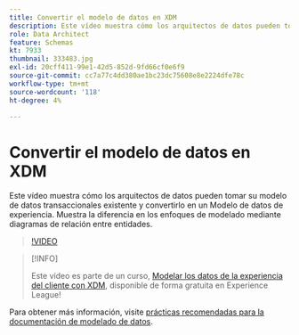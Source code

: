 ```yaml
---
title: Convertir el modelo de datos en XDM
description: Este vídeo muestra cómo los arquitectos de datos pueden tomar su modelo de datos transaccionales existente y convertirlo en un Modelo de datos de experiencia. Muestra la diferencia en los enfoques de modelado mediante diagramas de relación entre entidades.
role: Data Architect
feature: Schemas
kt: 7933
thumbnail: 333483.jpg
exl-id: 20cff411-99e1-42d5-852d-9fd66cf0e6f9
source-git-commit: cc7a77c4dd380ae1bc23dc75608e8e2224dfe78c
workflow-type: tm+mt
source-wordcount: '118'
ht-degree: 4%

---
```


# Convertir el modelo de datos en XDM

Este vídeo muestra cómo los arquitectos de datos pueden tomar su modelo de datos transaccionales existente y convertirlo en un Modelo de datos de experiencia. Muestra la diferencia en los enfoques de modelado mediante diagramas de relación entre entidades.

>[!VIDEO](https://video.tv.adobe.com/v/333483?quality=12&learn=on)

>[!INFO]
>
> Este vídeo es parte de un curso, [Modelar los datos de la experiencia del cliente con XDM](https://experienceleague.adobe.com/?recommended=ExperiencePlatform-D-1-2021.1.xdm), disponible de forma gratuita en Experience League!

Para obtener más información, visite [prácticas recomendadas para la documentación de modelado de datos](https://experienceleague.adobe.com/docs/experience-platform/xdm/schema/best-practices.html).
